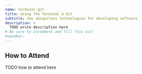 ```yaml
---
name: terminal-git
title: Using the Terminal & Git
subtitle: two ubiquitous technologies for developing software
description: >
  TODO write description here
# Be sure to uncomment and fill this out!
#speaker:
---
```



## How to Attend

TODO how to attend here
